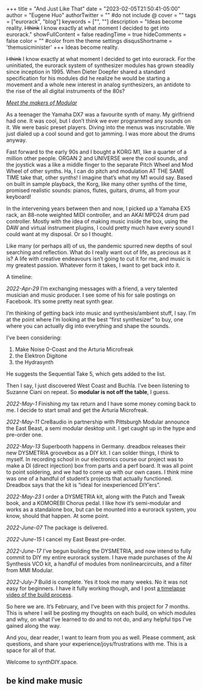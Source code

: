 +++
title = "And Just Like That"
date = "2023-02-05T21:50:41-05:00"
author = "Eugene Huo"
authorTwitter = "" #do not include @
cover = ""
tags = ["eurorack", "blog"]
keywords = ["", ""]
description = "Ideas become reality. ~~I think~~ I know exactly at what moment I decided to get into eurorack."
showFullContent = false
readingTime = true
hideComments = false
color = "" #color from the theme settings
disqusShortname = 'themusicminister'
+++
Ideas become reality.

~~I think~~ I know exactly at what moment I decided to get into eurorack. For the uninitiated, the eurorack system of synthesizer modules has grown steadily since inception in 1995. When Dieter Doepfer shared a standard specification for his modules did he realize he would be starting a movement and a whole new interest in analog synthesizers, an antidote to the rise of the all digital instruments of the 80s?

[*Meet the makers of Modular*](https://techcrunch.com/2019/09/28/meet-the-makers-of-modular/)

As a teenager the Yamaha DX7 was a favourite synth of many. My girlfriend had one. It was cool, but I don’t think we ever programmed any sounds on it. We were basic preset players. Diving into the menus was inscrutable. We just dialed up a cool sound and got to jamming. I was more about the drums anyway.

Fast forward to the early 90s and I bought a KORG M1, like a quarter of a million other people. ORGAN 2 and UNIVERSE were the cool sounds, and the joystick was a like a middle finger to the separate Pitch Wheel and Mod Wheel of other synths. Ha, I can do pitch and modulation AT THE SAME TIME take that, other synths! I imagine that’s what my M1 would say. Based on built in sample playback, the Korg, like many other synths of the time, promised realistic sounds: pianos, flutes, guitars, drums, all from your keyboard!

In the intervening years between then and now, I picked up a Yamaha EX5 rack, an 88-note weighted MIDI controller, and an AKAI MPD24 drum pad controller. Mostly with the idea of making music inside the box, using the DAW and virtual instrument plugins, I could pretty much have every sound I could want at my disposal. Or so I thought.

Like many (or perhaps all) of us, the pandemic spurred new depths of soul searching and reflection. What do I really want out of life, as precious as it is? A life with creative endeavours isn’t going to cut it for me, and music is my greatest passion. Whatever form it takes, I want to get back into it.

A timeline:

*2022-Apr-29* I’m exchanging messages with a friend, a very talented musician and music producer. I see some of his for sale postings on Facebook. It’s some pretty neat synth gear.

I’m thinking of getting back into music and synthesis/ambient stuff, I say. I’m at the point where I’m looking at the best “first synthesizer” to buy, one where you can actually dig into everything and shape the sounds.

I’ve been considering:
1. Make Noise 0-Coast and the Arturia Microfreak
2. the Elektron Digitone
3. the Hydrasynth

He suggests the Sequential Take 5, which gets added to the list.

Then I say, I just discovered West Coast and Buchla. I’ve been listening to Suzanne Ciani on repeat. So **modular is not off the table**, I guess.

*2022-May-1* Finishing my tax return and I have some money coming back to me. I decide to start small and get the Arturia Microfreak.

*2022-May-11* Cre8audio in partnership with Pittsburgh Modular announce the East Beast, a semi modular desktop unit. I get caught up in the hype and pre-order one.

*2022-May-13* Superbooth happens in Germany. dreadbox releases their new DYSMETRIA groovebox as a DIY kit. I can solder things, I think to myself. In recording school in our electronics course our project was to make a DI (direct injection) box from parts and a perf board. It was all point to point soldering, and we had to come up with our own cases. I think mine was one of a handful of student’s projects that actually functioned. Dreadbox says that the kit is “ideal for inexperienced DIY’ers”.

*2022-May-23* I order a DYSMETRIA kit, along with the Patch and Tweak book, and a KOMOREBI Chorus pedal. I like how it’s semi-modular and works as a standalone box, but can be mounted into a eurorack system, you know, should that happen. At some point.

*2022-June-07* The package is delivered.

*2022-June-15* I cancel my East Beast pre-order.

*2022-June-17* I’ve begun building the DYSMETRIA, and now intend to fully commit to DIY my entire eurorack system. I have made purchases of the AI Synthesis VCO kit, a handful of modules from nonlinearcircuits, and a filter from MMI Modular.

*2022-July-7* Build is complete. Yes it took me many weeks. No it was not easy for beginners. I have it fully working though, and I post [a timelapse video of the build process](https://youtu.be/uD1Zx0smYyg).

So here we are. It’s February, and I’ve been with this project for 7 months. This is where I will be posting my thoughts on each build, on which modules and why, on what I’ve learned to do and to not do, and any helpful tips I’ve gained along the way.

And you, dear reader, I want to learn from you as well. Please comment, ask questions, and share your experience/joys/frustrations with me. This is a space for all of that.

Welcome to synthDIY.space.

## be kind make music ##
